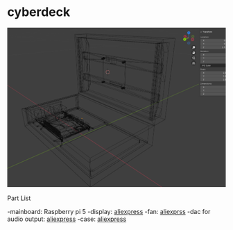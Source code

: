 # cyberdeck

![alt text](images/cyberdeck-grid.png "main pic")

Part List

-mainboard: Raspberry pi 5
-display: [aliexpress](https://it.aliexpress.com/item/1005005292813240.html?spm=a2g0o.order_list.order_list_main.10.1cfb3696EUqxXU&gatewayAdapt=glo2ita)
-fan: [aliexprss](https://it.aliexpress.com/item/1005006192883688.html?spm=a2g0o.productlist.main.61.6a2293d68XoCxL&algo_pvid=2c0757ac-cca5-402e-b304-105bb6a0e437&algo_exp_id=2c0757ac-cca5-402e-b304-105bb6a0e437-30&pdp_npi=4%40dis%21EUR%213.28%213.28%21%21%213.37%213.37%21%402103856417317102984366538efd54%2112000036212283153%21sea%21IT%216100837632%21X&curPageLogUid=6cfUj6alvwJD&utparam-url=scene%3Asearch%7Cquery_from%3A)
-dac for audio output: [aliexpress](https://it.aliexpress.com/item/1005007477490325.html?spm=a2g0o.order_list.order_list_main.5.3d2736964oNN51&gatewayAdapt=glo2ita)
-case: [aliexpress](https://it.aliexpress.com/item/1005006807658743.html?spm=a2g0o.order_list.order_list_main.15.1cfb3696EUqxXU&gatewayAdapt=glo2ita)
